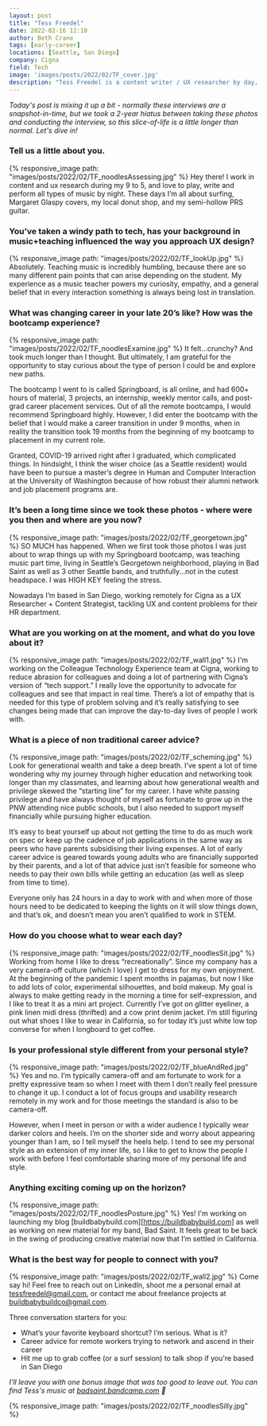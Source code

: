 ```yaml
---
layout: post
title: "Tess Freedel"
date: 2022-02-16 12:10
author: Beth Crane
tags: [early-career]
locations: [Seattle, San Diego]
company: Cigna
field: Tech
image: 'images/posts/2022/02/TF_cover.jpg'
description: "Tess Freedel is a content writer / UX researcher by day, and a musician by night. She's got thoughts on bootcamps, teaching, and generational wealth, and she'd love to go surfing with you."
---
```


*Today's post is mixing it up a bit - normally these interviews are a snapshot-in-time, but we took a 2-year hiatus between taking these photos and conducting the interview, so this slice-of-life is a little longer than normal. Let's dive in!*

### Tell us a little about you.

{% responsive_image path: "images/posts/2022/02/TF_noodlesAssessing.jpg" %}
Hey there! I work in content and ux research during my 9 to 5, and love to play, write and perform all types of music by night. These days I’m all about surfing, Margaret Glaspy covers, my local donut shop, and my semi-hollow PRS guitar. 

### You’ve taken a windy path to tech, has your background in music+teaching influenced the way you approach UX design?

{% responsive_image path: "images/posts/2022/02/TF_lookUp.jpg" %}
Absolutely. Teaching music is incredibly humbling, because there are so many different pain points that can arise depending on the student. My experience as a music teacher powers my curiosity, empathy, and a general belief that in every interaction something is always being lost in translation.

### What was changing career in your late 20’s like? How was the bootcamp experience?

{% responsive_image path: "images/posts/2022/02/TF_noodlesExamine.jpg" %}
It felt...crunchy? And took much longer than I thought. But ultimately, I am grateful for the opportunity to stay curious about the type of person I could be and explore new paths.

The bootcamp I went to is called Springboard, is all online, and had 600+ hours of material, 3 projects, an internship, weekly mentor calls, and post-grad career placement services. Out of all the remote bootcamps, I would recommend Springboard highly. However, I did enter the bootcamp with the belief that I would make a career transition in under 9 months, when in reality the transition took 19 months from the beginning of my bootcamp to placement in my current role.

Granted, COVID-19 arrived right after I graduated, which complicated things. In hindsight, I think the wiser choice (as a Seattle resident) would have been to pursue a master’s degree in Human and Computer Interaction at the University of Washington because of how robust their alumni network and job placement programs are.

### It’s been a long time since we took these photos - where were you then and where are you now?

{% responsive_image path: "images/posts/2022/02/TF_georgetown.jpg" %}
SO MUCH has happened. When we first took those photos I was just about to wrap things up with my Springboard bootcamp, was teaching music part time, living in Seattle’s Georgetown neighborhood, playing in Bad Saint as well as 3 other Seattle bands, and truthfully...not in the cutest headspace. I was HIGH KEY feeling the stress.

Nowadays I’m based in San Diego, working remotely for Cigna as a UX Researcher + Content Strategist, tackling UX and content problems for their HR department.

### What are you working on at the moment, and what do you love about it?

{% responsive_image path: "images/posts/2022/02/TF_wall1.jpg" %}
I'm working on the Colleague Technology Experience team at Cigna, working to reduce abrasion for colleagues and doing a lot of partnering with Cigna’s version of “tech support.” I really love the opportunity to advocate for colleagues and see that impact in real time. There’s a lot of empathy that is needed for this type of problem solving and it’s really satisfying to see changes being made that can improve the day-to-day lives of people I work with.

### What is a piece of non traditional career advice?

{% responsive_image path: "images/posts/2022/02/TF_scheming.jpg" %}
Look for generational wealth and take a deep breath. I’ve spent a lot of time wondering why my journey through higher education and networking took longer than my classmates, and learning about how generational wealth and privilege skewed the “starting line” for my career.  I have white passing privilege and have always thought of myself as fortunate to grow up in the PNW attending nice public schools, but I also needed to support myself financially while pursuing higher education.

It’s easy to beat yourself up about not getting the time to do as much work on spec or keep up the cadence of job applications in the same way as peers who have parents subsidising their living expenses. A lot of early career advice is geared towards young adults who are financially supported by their parents, and a lot of that advice just isn’t feasible for someone who needs to pay their own bills while getting an education (as well as sleep from time to time).

Everyone only has 24 hours in a day to work with and when more of those hours need to be dedicated to keeping the lights on it will slow things down, and that’s ok, and doesn’t mean you aren’t qualified to work in STEM.

### How do you choose what to wear each day?

{% responsive_image path: "images/posts/2022/02/TF_noodlesSit.jpg" %}
Working from home I like to dress “recreationally”. Since my company has a very camera-off culture (which I love) I get to dress for my own enjoyment. At the beginning of the pandemic I spent months in pajamas, but now I like to add lots of color, experimental silhouettes, and bold makeup. My goal is always to make getting ready in the morning a time for self-expression, and I like to treat it as a mini art project. Currently I’ve got on glitter eyeliner, a pink linen midi dress (thrifted) and a cow print denim jacket. I’m still figuring out what shoes I like to wear in California, so for today it’s just white low top converse for when I longboard to get coffee. 

### Is your professional style different from your personal style?
{% responsive_image path: "images/posts/2022/02/TF_blueAndRed.jpg" %}
Yes and no. I’m typically camera-off and am fortunate to work for a pretty expressive team so when I meet with them I don’t really feel pressure to change it up. I conduct a lot of focus groups and usability research remotely  in my work and for those meetings the standard is also to be camera-off.

However, when I meet in person or with a wider audience I typically wear darker colors and heels. I’m on the shorter side and worry about appearing younger than I am, so I tell myself the heels help. I tend to see my personal style as an extension of my inner life, so I like to get to know the people I work with before I feel comfortable sharing more of my personal life and style.

### Anything exciting coming up on the horizon?
{% responsive_image path: "images/posts/2022/02/TF_noodlesPosture.jpg" %}
Yes! I'm working on launching my blog [buildbabybuild.com][https://buildbabybuild.com] as well as working on new material for my band, Bad Saint. It feels great to be back in the swing of producing creative material now that I’m settled in California.

### What is the best way for people to connect with you?

{% responsive_image path: "images/posts/2022/02/TF_wall2.jpg" %}
Come say hi! Feel free to reach out on LinkedIn, shoot me a personal email at tessfreedel@gmail.com, or contact me about freelance projects at buildbabybuildco@gmail.com.

Three conversation starters for you:
- What’s your favorite keyboard shortcut? I’m serious. What is it?
- Career advice for remote workers trying to network and ascend in their career
- Hit me up to grab coffee (or a surf session) to talk shop if you're based in San Diego 

*I'll leave you with one bonus image that was too good to leave out. You can find Tess's music at <a href="https://badsaint.bandcamp.com">badsaint.bandcamp.com</a> 🤘*

{% responsive_image path: "images/posts/2022/02/TF_noodlesSilly.jpg" %}